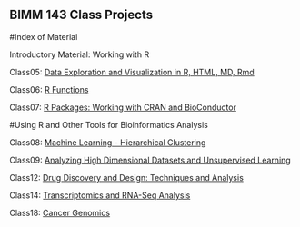 ## BIMM 143 Class Projects
#Index of Material

Introductory Material: Working with R

Class05: [Data Exploration and Visualization in R, HTML, MD, Rmd](https://github.com/shreyasunkara/BIMM143/blob/master/Class5.R)

Class06: [R Functions](https://github.com/shreyasunkara/BIMM143/blob/master/Class6Markdown.Rmd)

Class07: [R Packages: Working with CRAN and BioConductor](https://github.com/shreyasunkara/BIMM143/blob/master/Class7.Rmd)

#Using R and Other Tools for Bioinformatics Analysis

Class08: [Machine Learning - Hierarchical Clustering](https://github.com/shreyasunkara/BIMM143/blob/master/Class8.Rmd)

Class09: [Analyzing High Dimensional Datasets and Unsupervised Learning](https://github.com/shreyasunkara/BIMM143/blob/master/class09.Rmd)

Class12: [Drug Discovery and Design: Techniques and Analysis](https://github.com/shreyasunkara/BIMM143/blob/master/Class12.Rmd)

Class14: [Transcriptomics and RNA-Seq Analysis](https://github.com/shreyasunkara/BIMM143/blob/master/Class14.Rmd)

Class18: [Cancer Genomics](https://github.com/shreyasunkara/BIMM143/blob/master/Part1HandsOnWS.Rmd)


